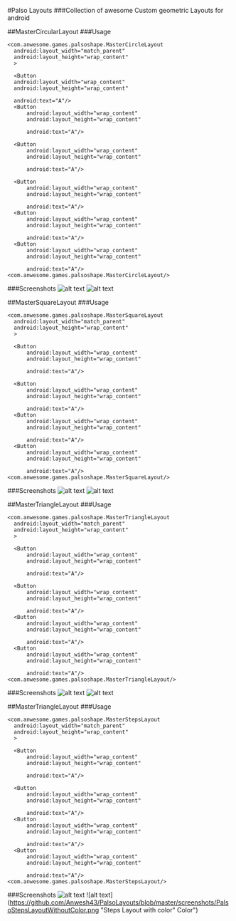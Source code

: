 #Palso Layouts
###Collection of awesome Custom geometric Layouts for android

##MasterCircularLayout
###Usage
```
<com.anwesome.games.palsoshape.MasterCircleLayout
  android:layout_width="match_parent"
  android:layout_height="wrap_content"
  >

  <Button
  android:layout_width="wrap_content"
  android:layout_height="wrap_content"

  android:text="A"/>
  <Button
      android:layout_width="wrap_content"
      android:layout_height="wrap_content"

      android:text="A"/>

  <Button
      android:layout_width="wrap_content"
      android:layout_height="wrap_content"

      android:text="A"/>

  <Button
      android:layout_width="wrap_content"
      android:layout_height="wrap_content"

      android:text="A"/>
  <Button
      android:layout_width="wrap_content"
      android:layout_height="wrap_content"

      android:text="A"/>
  <Button
      android:layout_width="wrap_content"
      android:layout_height="wrap_content"

      android:text="A"/>
<com.anwesome.games.palsoshape.MasterCircleLayout/>
```
###Screenshots
![alt text](https://github.com/Anwesh43/PalsoLayouts/blob/master/screenshots/PalsoCircularView.png "Circular Layout without Color")
![alt text](https://github.com/Anwesh43/PalsoLayouts/blob/master/screenshots/PalsoCircularWithColor.png "Circular Layout with Color")

##MasterSquareLayout
###Usage
```
<com.anwesome.games.palsoshape.MasterSquareLayout
  android:layout_width="match_parent"
  android:layout_height="wrap_content"
  >

  <Button
      android:layout_width="wrap_content"
      android:layout_height="wrap_content"

      android:text="A"/>

  <Button
      android:layout_width="wrap_content"
      android:layout_height="wrap_content"

      android:text="A"/>
  <Button
      android:layout_width="wrap_content"
      android:layout_height="wrap_content"

      android:text="A"/>
  <Button
      android:layout_width="wrap_content"
      android:layout_height="wrap_content"

      android:text="A"/>
<com.anwesome.games.palsoshape.MasterSquareLayout/>
```
###Screenshots
![alt text](https://github.com/Anwesh43/PalsoLayouts/blob/master/screenshots/PalsoSqaureLayout.png "Square Layout with Color")
![alt text](https://github.com/Anwesh43/PalsoLayouts/blob/master/screenshots/PalsoSquareWithColor.png "Square Layout without Color")

##MasterTriangleLayout
###Usage
```
<com.anwesome.games.palsoshape.MasterTriangleLayout
  android:layout_width="match_parent"
  android:layout_height="wrap_content"
  >

  <Button
      android:layout_width="wrap_content"
      android:layout_height="wrap_content"

      android:text="A"/>

  <Button
      android:layout_width="wrap_content"
      android:layout_height="wrap_content"

      android:text="A"/>
  <Button
      android:layout_width="wrap_content"
      android:layout_height="wrap_content"

      android:text="A"/>
  <Button
      android:layout_width="wrap_content"
      android:layout_height="wrap_content"

      android:text="A"/>
<com.anwesome.games.palsoshape.MasterTriangleLayout/>
```
###Screenshots
![alt text](https://github.com/Anwesh43/PalsoLayouts/blob/master/screenshots/PalsoTriangleLayout.png "Triangle Layout with Color")
![alt text](https://github.com/Anwesh43/PalsoLayouts/blob/master/screenshots/PalsoTriangleWithColor.png "Triangle Layout without Color")

##MasterTriangleLayout
###Usage
```
<com.anwesome.games.palsoshape.MasterStepsLayout
  android:layout_width="match_parent"
  android:layout_height="wrap_content"
  >

  <Button
      android:layout_width="wrap_content"
      android:layout_height="wrap_content"

      android:text="A"/>

  <Button
      android:layout_width="wrap_content"
      android:layout_height="wrap_content"

      android:text="A"/>
  <Button
      android:layout_width="wrap_content"
      android:layout_height="wrap_content"

      android:text="A"/>
  <Button
      android:layout_width="wrap_content"
      android:layout_height="wrap_content"

      android:text="A"/>
<com.anwesome.games.palsoshape.MasterStepsLayout/>
```
###Screenshots
![alt text](https://github.com/Anwesh43/PalsoLayouts/blob/master/screenshots/PalsoStepsLayout.png " Layout with Color")
![alt text](https://github.com/Anwesh43/PalsoLayouts/blob/master/screenshots/PalsoStepsLayoutWithoutColor.png "Steps Layout with color" Color")
